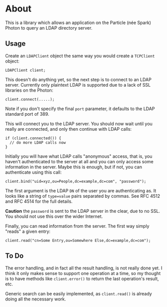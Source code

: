 About
===

This is a library which allows an application on the Particle (née Spark) Photon
to query an LDAP directory server.

## Usage

Create an `LDAPClient` object the same way you would create a `TCPClient` object:

```
LDAPClient client;
```

This doesn't do anything yet, so the next step is to connect to an LDAP server.
Currently only plaintext LDAP is supported due to a lack of SSL libraries on the
Photon:

```
client.connect(.....);
```

Note if you don't specify the final `port` parameter, it defaults to the LDAP
standard port of 389.

This will connect you to the LDAP server. You should now wait until you really
are connected, and only then continue with LDAP calls:

```
if (client.connected()) {
  // do more LDAP calls now
}
```

Initially you will have what LDAP calls "anonymous" access, that is, you haven't
authenticated to the server at all and you can only access some information in
the server. Maybe this is enough, but if not, you can authenticate using this
call:

```
client.bind("uid=xyz,ou=People,dc=example,dc=com", "password");
```

The first argument is the LDAP `DN` of the user you are authenticating as. It
looks like a string of `type=value` pairs separated by commas. See RFC 4512 and
RFC 4514 for the full details.

**Caution** the `password` is sent to the LDAP server in the clear, due to no
SSL. You should not use this over the wider Internet.

Finally, you can read information from the server. The first way simply "reads"
a given entry:

```
client.read("cn=Some Entry,ou=Somewhere Else,dc=example,dc=com");
```

## To Do

The error handling, and in fact all the result handling, is not really done
yet. I think it only makes sense to support one operation at a time, so my
thought is to have methods like `client.error()` to return the last operation's
result, etc.

Generic search can be easily implemented, as `client.read()` is already doing
all the necessary work.